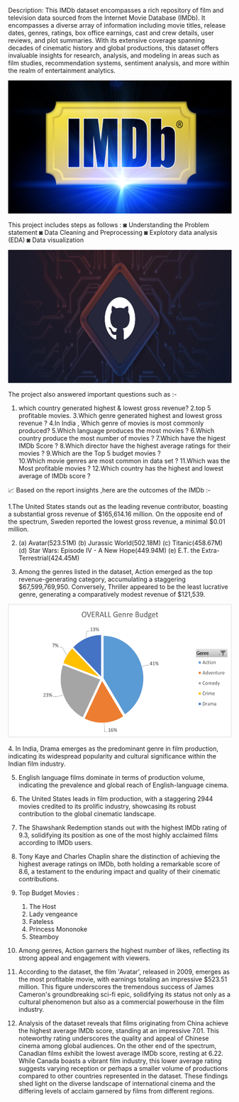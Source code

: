 Description:
             This IMDb dataset encompasses a rich repository of film and television data sourced from the Internet Movie Database (IMDb). It encompasses a diverse array of information including movie titles, release dates, genres, ratings, box office earnings, cast and crew details, user reviews, and plot summaries. With its extensive coverage spanning decades of cinematic history and global productions, this dataset offers invaluable insights for research, analysis, and modeling in areas such as film studies, recommendation systems, sentiment analysis, and more within the realm of entertainment analytics.
  
<p align="center">
  <img width="800" height="300" src="New folder/ZZ4DBD2C64.jpg">
  </p>

   This project includes steps as follows :
                                             ◙ Understanding the Problem statement
                                             ◙ Data Cleaning and Preprocessing
                                             ◙ Explotory data analysis (EDA)
                                             ◙ Data visualization

<p align="center">
  <img width="800" height="300" src="New folder/yceo3xk3of14d3hbdkdp.webp">
  </p>
The project also answered important questions such as :-

1. which country generated highest & lowest gross revenue?
2.top 5 profitable movies.
3.Which genre generated highest and lowest gross revenue ?
4.In India , Which genre of movies is most commonly produced?
5.Which language produces the most movies ?	
6.Which country produce the most number of movies ?
7.Which have the higest IMDb Score ?
8.Which director have the highest average ratings for their movies ?
9.Which are the Top 5 budget movies ?	
10.Which movie genres are most common in data set ?
11.Which was the Most profitable movies	?
12.Which country has the highest and lowest average of IMDb score ?



📈 Based on the report insights ,here are the outcomes of the IMDb :-

1.The United States stands out as the leading revenue contributor, boasting a substantial gross revenue of $165,614.16 million. On the opposite end of the spectrum, Sweden reported the lowest gross revenue, a minimal $0.01 million.

2. (a) Avatar(523.51M)
   (b) Jurassic World(502.18M)
   (c) Titanic(458.67M)
   (d) Star Wars: Episode IV - A New Hope(449.94M)
   (e) E.T. the Extra-Terrestrial(424.45M)

3. Among the genres listed in the dataset, Action emerged as the top revenue-generating category, accumulating a staggering $67,599,769,950. Conversely, Thriller appeared to be the least lucrative genre, generating a comparatively modest revenue of $121,539.
 <p align="center">
  <img width="800" height="300" src="New folder/genre budget.png">
  </p>
4. In India, Drama emerges as the predominant genre in film production, indicating its widespread popularity and cultural significance within the Indian film industry.

5. English language films dominate in terms of production volume, indicating the prevalence and global reach of English-language cinema.

6. The United States leads in film production, with a staggering 2944 movies credited to its prolific industry, showcasing its robust contribution to the global cinematic landscape.

7. The Shawshank Redemption stands out with the highest IMDb rating of 9.3, solidifying its position as one of the most highly acclaimed films according to IMDb users.

8. Tony Kaye and Charles Chaplin share the distinction of achieving the highest average ratings on IMDb, both holding a remarkable score of 8.6, a testament to the enduring impact and quality of their cinematic contributions.

9. Top Budget Movies :																
	1. The Host																
	2. Lady vengeance																
	3. Fateless																
	4. Princess Mononoke																
	5. Steamboy	

10. Among genres, Action garners the highest number of likes, reflecting its strong appeal and engagement with viewers.

11. According to the dataset, the film 'Avatar', released in 2009, emerges as the most profitable movie, with earnings totaling an impressive $523.51 million. This figure underscores the tremendous success of James Cameron's groundbreaking sci-fi epic, solidifying its status not only as a cultural phenomenon but also as a commercial powerhouse in the film industry.

12. Analysis of the dataset reveals that films originating from China achieve the highest average IMDb score, standing at an impressive 7.01. This noteworthy rating underscores the quality and appeal of Chinese cinema among global audiences. On the other end of the spectrum, Canadian films exhibit the lowest average IMDb score, resting at 6.22. While Canada boasts a vibrant film industry, this lower average rating suggests varying reception or perhaps a smaller volume of productions compared to other countries represented in the dataset. These findings shed light on the diverse landscape of international cinema and the differing levels of acclaim garnered by films from different regions.
